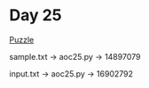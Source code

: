 # Day 25

[Puzzle](https://adventofcode.com/2020/day/25)

sample.txt -> aoc25.py -> 14897079

input.txt -> aoc25.py -> 16902792
